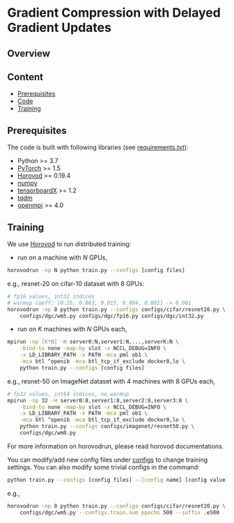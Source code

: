 # Gradient Compression with Delayed Gradient Updates

## Overview

## Content
- [Prerequisites](#prerequisites)
- [Code](#code)
- [Training](#training)

## Prerequisites
The code is built with following libraries (see [requirements.txt](requirements.txt)):
- Python >= 3.7
- [PyTorch](https://github.com/pytorch/pytorch) >= 1.5
- [Horovod](https://github.com/horovod/horovod) >= 0.19.4
- [numpy](https://github.com/numpy/numpy)
- [tensorboardX](https://github.com/lanpa/tensorboardX) >= 1.2
- [tqdm](https://github.com/tqdm/tqdm)
- [openmpi](https://www.open-mpi.org/software/ompi/) >= 4.0

## Training
We use [Horovod](https://github.com/horovod/horovod) to run distributed training:
- run on a machine with *N* GPUs,
```bash
horovodrun -np N python train.py --configs [config files]
```
e.g., resnet-20 on cifar-10 dataset with 8 GPUs:
```bash
# fp16 values, int32 indices
# warmup coeff: [0.25, 0.063, 0.015, 0.004, 0.001] -> 0.001
horovodrun -np 8 python train.py --configs configs/cifar/resnet20.py \
    configs/dgc/wm5.py configs/dgc/fp16.py configs/dgc/int32.py
```
- run on *K* machines with *N* GPUs each,
```bash
mpirun -np [K*N] -H server0:N,server1:N,...,serverK:N \
    -bind-to none -map-by slot -x NCCL_DEBUG=INFO \
    -x LD_LIBRARY_PATH -x PATH -mca pml ob1 \
    -mca btl ^openib -mca btl_tcp_if_exclude docker0,lo \
    python train.py --configs [config files]
```
e.g., resnet-50 on ImageNet dataset with 4 machines with 8 GPUs each,
```bash
# fp32 values, int64 indices, no warmup
mpirun -np 32 -H server0:8,server1:8,server2:8,server3:8 \
    -bind-to none -map-by slot -x NCCL_DEBUG=INFO \
    -x LD_LIBRARY_PATH -x PATH -mca pml ob1 \
    -mca btl ^openib -mca btl_tcp_if_exclude docker0,lo \
    python train.py --configs configs/imagenet/resnet50.py \
    configs/dgc/wm0.py
```
For more information on horovodrun, please read horovod documentations.

You can modify/add new config files under [configs](configs) to change training settings. You can also modify some trivial configs in the command:
```bash
python train.py --configs [config files] --[config name] [config value] --suffix [suffix of experiment directory]
```
e.g.,
```bash
horovodrun -np 8 python train.py --configs configs/cifar/resnet20.py \
    configs/dgc/wm5.py --configs.train.num_epochs 500 --suffix .e500
```

